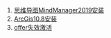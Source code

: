 1. [思维导图MindManager2019安装](https://github.com/khy527/khy527-Software-installation/tree/main/%E6%80%9D%E7%BB%B4%E5%AF%BC%E5%9B%BEMindManager2019%E5%AE%89%E8%A3%85)  
2. [ArcGis10.8安装](https://github.com/khy527/khy527-Software-installation/blob/main/ArcGis10.8%E5%AE%89%E8%A3%85.docx)
3. [offer失效激活](https://github.com/khy527/khy527-Software-installation/blob/main/offer%E5%A4%B1%E6%95%88%E6%BF%80%E6%B4%BB.md)

